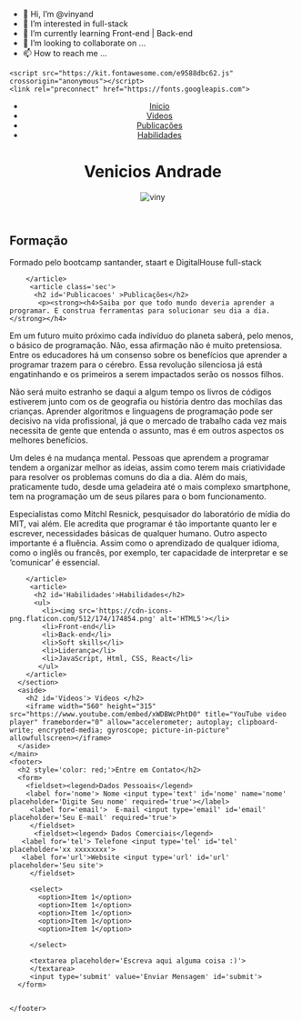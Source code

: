- 👋 Hi, I’m @vinyand
- 👀 I’m interested in full-stack
- 🌱 I’m currently learning Front-end | Back-end
- 💞️ I’m looking to collaborate on ...
- 📫 How to reach me ...

<!---
vinyand/vinyand is a ✨ special ✨ repository because its `README.md` (this file) appears on your GitHub profile.
You can click the Preview link to take a look at your changes.
--->

<!DOCTYPE html>
<html leng='pt-br'>
  <head>
    <title>Viny :)</title>
    <meta charset="utf-8">
    
    <script src="https://kit.fontawesome.com/e9588dbc62.js" crossorigin="anonymous"></script>
    <link rel="preconnect" href="https://fonts.googleapis.com">
<link rel="preconnect" href="https://fonts.gstatic.com" crossorigin>
<link href="https://fonts.googleapis.com/css2?family=Montserrat:wght@100&display=swap" rel="stylesheet">
  </head>
  <body>
    <header>
      <nav>
        <ul>
          <li><a href=''>Inicio</a></li>
          <li><a href='#Videos'>Videos</a></li>
          <li><a href='#Publicacoes'>Publicações</a></li>
          <li><a href='#Habilidades'>Habilidades</a></li> 
        </ul>
      </nav>
      <h1>Venicios Andrade</h1>
      <img src="https://scontent-gru2-1.xx.fbcdn.net/v/t39.30808-6/226769199_214929213886047_6873555554990934475_n.jpg?_nc_cat=109&ccb=1-6&_nc_sid=09cbfe&_nc_eui2=AeGH9aH6RtSg--kJdmLPHN_nMRKX_DHOnB0xEpf8Mc6cHQe04tXWylz_YJKa2cQF4JZI6JNF0ia6KfN2kxsk4Knp&_nc_ohc=k5wArw6OSe4AX_jO_OG&tn=r01ZSuoHzPkif-II&_nc_ht=scontent-gru2-1.xx&oh=00_AT_AnP30ZeZ20oFz3qU1NwOip_bpAkcHzk3TGQJE1i-t1A&oe=6285512A" alt='viny'>
    </header>
    <main>
      <section class='sec'>
        <article>
          <h2 id='Formação'>Formação</h2>
          <p>Formado pelo bootcamp santander, staart e DigitalHouse full-stack</p>
          
        </article>
         <article class='sec'>
          <h2 id='Publicacoes' >Publicações</h2>
           <p><strong><h4>Saiba por que todo mundo deveria aprender a programar. E construa ferramentas para solucionar seu dia a dia.</strong></h4>
             
<p>Em um futuro muito próximo cada indivíduo do planeta saberá, pelo menos, o básico de programação. Não, essa afirmação não é muito pretensiosa. Entre os educadores há um consenso sobre os benefícios que aprender a programar trazem para o cérebro. Essa revolução silenciosa já está engatinhando e os primeiros a serem impactados serão os nossos filhos.</p>

<p>Não será muito estranho se daqui a algum tempo os livros de códigos estiverem junto com os de geografia ou história dentro das mochilas das crianças. Aprender algoritmos e linguagens de programação pode ser decisivo na vida profissional, já que o mercado de trabalho cada vez mais necessita de gente que entenda o assunto, mas é em outros aspectos os melhores benefícios.</p>

<p>Um deles é na mudança mental. Pessoas que aprendem a programar tendem a organizar melhor as ideias, assim como terem mais criatividade para resolver os problemas comuns do dia a dia. Além do mais, praticamente tudo, desde uma geladeira até o mais complexo smartphone, tem na programação um de seus pilares para o bom funcionamento.</p>

<p>Especialistas como Mitchl Resnick, pesquisador do laboratório de mídia do MIT, vai além. Ele acredita que programar é tão importante quanto ler e escrever, necessidades básicas de qualquer humano. Outro aspecto importante é a fluência. Assim como o aprendizado de qualquer idioma, como o inglês ou francês, por exemplo, ter capacidade de interpretar e se ‘comunicar’ é essencial.</p>
          
        </article>
         <article>
          <h2 id='Habilidades'>Habilidades</h2> 
          <ul>
            <li><img src='https://cdn-icons-png.flaticon.com/512/174/174854.png' alt='HTML5'></li> 
            <li>Front-end</li>
            <li>Back-end</li>
            <li>Soft skills</li>
            <li>Liderança</li>
            <li>JavaScript, Html, CSS, React</li>
           </ul>
        </article>
      </section>
      <aside>
        <h2 id='Videos'> Videos </h2>
        <iframe width="560" height="315" src="https://www.youtube.com/embed/xWDBWcPhtD0" title="YouTube video player" frameborder="0" allow="accelerometer; autoplay; clipboard-write; encrypted-media; gyroscope; picture-in-picture" allowfullscreen></iframe>
      </aside>
    </main>
    <footer>
      <h2 style='color: red;'>Entre em Contato</h2>
      <form>
        <fieldset><legend>Dados Pessoais</legend>
        <label for='nome'> Nome <input type='text' id='nome' name='nome' placeholder='Digite Seu nome' required='true'></label> 
         <label for='email'>  E-mail <input type='email' id='email' placeholder='Seu E-mail' required='true'>
         </fieldset>
          <fieldset><legend> Dados Comerciais</legend>
       <label for='tel'> Telefone <input type='tel' id='tel' placeholder='xx xxxxxxxx'>
       <label for='url'>Website <input type='url' id='url' placeholder='Seu site'>
         </fieldset>
         
         <select>
           <option>Item 1</option>
           <option>Item 1</option>
           <option>Item 1</option>
           <option>Item 1</option>
           <option>Item 1</option>
           
         </select>
        
         <textarea placeholder='Escreva aqui alguma coisa :)'>
         </textarea>
         <input type='submit' value='Enviar Mensagem' id='submit'>
      </form>
      
      
    </footer>
  </body>
  
  
  
  
</html>
